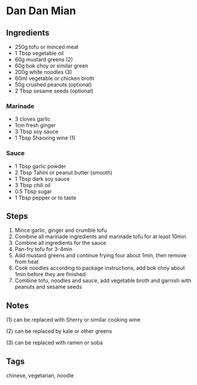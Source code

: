 # Dan Dan Mian

## Ingredients

* 250g tofu or minced meat 
* 1 Tbsp vegetable oil
* 60g mustard greens (2)
* 60g bok choy or similar green
* 200g white noodles (3)
* 60ml vegetable or chicken broth
* 50g crushed peanuts (optional)
* 2 Tbsp sesame seeds (optional)

### Marinade

* 3 cloves garlic
* 1cm fresh ginger
* 3 Tbsp soy sauce 
* 1 Tbsp Shaoxing wine (1)

### Sauce

* 1 Tbsp garlic powder 
* 2 Tbsp Tahini or peanut butter (smooth)
* 1 Tbsp dark soy sauce 
* 3 Tbsp chili oil
* 0.5 Tbsp sugar
* 1 Tbsp pepper or to taste

## Steps

1. Mince garlic, ginger and crumble tofu
2. Combine all marinade ingredients and marinade tofu for at least 10min
3. Combine all ingredients for the sauce
4. Pan-fry tofu for 3-4min
5. Add mustard greens and continue frying four about 1min, then remove from heat
6. Cook noodles according to package instructions, add bok choy about 1min before they are finished
7. Combine tofu, noodles and sauce, add vegetable broth and garnish with peanuts and sesame seeds

## Notes

(1) can be replaced with Sherry or similar cooking wine

(2) can be replaced by kale or other greens

(3) can be replaced with ramen or soba

## Tags
chinese, vegetarian, noodle

